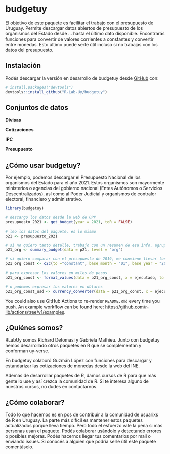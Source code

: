 
<!-- README.md is generated from README.Rmd. Please edit that file -->

# budgetuy

<!-- badges: start -->
<!-- badges: end -->

El objetivo de este paquete es facilitar el trabajo con el presupuesto
de Uruguay. Permite descargar datos abiertos de presupuesto de los
organismos del Estado desde … hasta el último dato disponible.
Encontrarás funciones para convertir de valores corrientes a constantes
y convertir entre monedas. Esto último puede serte útil incluso si no
trabajás con los datos del presupuesto.

## Instalación

Podés descargar la versión en desarrollo de budgetuy desde
[GitHub](https://github.com/) con:

``` r
# install.packages("devtools")
devtools::install_github("R-Lab-Uy/budgetuy")
```

## Conjuntos de datos

**Divisas**

**Cotizaciones**

**IPC**

**Presupuesto**

## ¿Cómo usar budgetuy?

Por ejemplo, podemos descargar el Presupuesto Nacional de los organismos
del Estado para el año 2021. Estos organismos son mayormente ministerios
o agencias del gobierno nacional (Entes Autónomos o Servicios
Descentralizados), así como al Poder Judicial y organismos de contralor
electoral, financiero y administrativo.

``` r
library(budgetuy)

# descargo los datos desde la web de OPP 
presupuesto_2021 <- get_budget(year = 2021, toR = FALSE)

# leo los datos del paquete, es lo mismo
p21 <- presupuesto_2021

# si no quiero tanto detalle, trabajo con un resumen de esa info, agrupada por organismo
p21_org <- summary_budget(data = p21, level = "org")

# si quiero comparar con el presupuesto de 2019, me conviene llevar los pesos corrientes de 2021 a pesos constantes de 2019
p21_org_const <- c2c(to ="constant", base_month = "01", base_year = "2019", data = p21_org, x = "ejecutado", y = "año")

# para expresar los valores en miles de pesos
p21_org_const <- format_values(data = p21_org_const, x = ejecutado, to = "thousand") 

# o podemos expresar los valores en dólares
p21_org_const_usd <- currency_converter(data = p21_org_const, x = ejecutado_const, base_date = "2019-01-01")
```

You could also use GitHub Actions to re-render `README.Rmd` every time
you push. An example workflow can be found here:
<https://github.com/r-lib/actions/tree/v1/examples>.

## ¿Quiénes somos?

RLabUy somos Richard Detomasi y Gabriela Mathieu. Junto con budgetuy
hemos desarrollado otros paquetes en R que se complementan y conforman
uy-verse.

En budgetuy colaboró Guzmán López con funciones para descargar y
estandarizar las cotizaciones de monedas desde la web del INE.

Además de desarrollar paquetes de R, damos cursos de R para que más
gente lo use y así crezca la comunidad de R. Si te interesa alguno de
nuestros cursos, no dudes en contactarnos.

## ¿Cómo colaborar?

Todo lo que hacemos es en pos de contribuir a la comunidad de usuarixs
de R en Uruguay. La parte más difícil es mantener estos paquetes
actualizados porque lleva tiempo. Pero todo el esfuerzo vale la pena si
más personas usan el paquete. Podés colaborar usándolo y detectando
errores o posibles mejoras. Podés hacernos llegar tus comentarios por
mail o enviando issues. Si conocés a alguien que podría serle útil este
paquete comentáselo.
